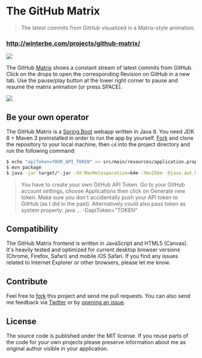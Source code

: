 The GitHub Matrix
====================

<blockquote>The latest commits from GitHub visualized in a Matrix-style animation.</blockquote>

### http://winterbe.com/projects/github-matrix/

<img src="http://winterbe.com/image/matrix-has-you.gif">

The GitHub [Matrix](http://en.wikipedia.org/wiki/The_Matrix) shows a constant stream of latest commits from GitHub. Click on the drops to open the corresponding Revision on GitHub in a new tab. Use the pause/play button at the lower right corner to pause and resume the matrix animation (or press SPACE).

<img src="http://winterbe.com/image/matrix.png">

## Be your own operator

The GitHub Matrix is a [Spring Boot](http://projects.spring.io/spring-boot/) webapp written in Java 8. You need JDK 8 + Maven 3 preinstalled in order to run the app by yourself. [Fork](https://github.com/winterbe/github-matrix/fork) and clone the repository to your local machine, then `cd` into the project directory and run the following command:

```bash
$ echo "apiToken=YOUR_API_TOKEN" >> src/main/resources/application.properties 
$ mvn package
$ java -jar target/*.jar -XX:MaxMetaspaceSize=64m -Xmx256m -Djava.awt.headless=true
```

<blockquote>You have to create your own GitHub API Token. Go to your GitHub account settings, choose Applications then click on Generate new token. Make sure you don't accidentally push your API token to GitHub (as I did in the past). Alternatively could also pass token as system property: java ... -DapiToken="TOKEN"</blockquote>

## Compatibility

The GitHub Matrix frontend is written in JavaScript and HTML5 (Canvas). It's heavily tested and optimized for current desktop browser versions (Chrome, Firefox, Safari) and mobile iOS Safari. If you find any issues related to Internet Explorer or other browsers, please let me know.

## Contribute

Feel free to [fork](https://github.com/winterbe/github-matrix/fork) this project and send me pull requests. You can also send me feedback via [Twitter](https://twitter.com/benontherun) or by [opening an issue](https://github.com/winterbe/github-matrix/issues).

## License

The source code is published under the MIT license. If you reuse parts of the code for your own projects please preserve information about me as original author visible in your application.
